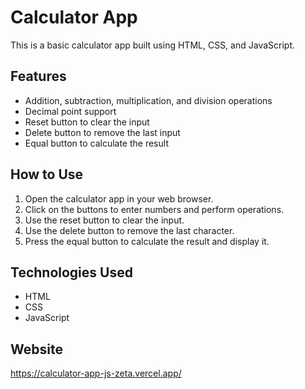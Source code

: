 # Calculator App

This is a basic calculator app built using HTML, CSS, and JavaScript.

## Features

- Addition, subtraction, multiplication, and division operations
- Decimal point support
- Reset button to clear the input
- Delete button to remove the last input
- Equal button to calculate the result

## How to Use

1. Open the calculator app in your web browser.
2. Click on the buttons to enter numbers and perform operations.
3. Use the reset button to clear the input.
4. Use the delete button to remove the last character.
5. Press the equal button to calculate the result and display it.

## Technologies Used

- HTML
- CSS
- JavaScript
## Website
https://calculator-app-js-zeta.vercel.app/
